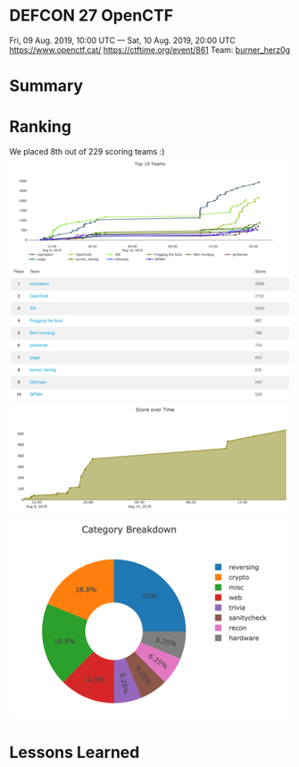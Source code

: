 # DEFCON 27 OpenCTF
Fri, 09 Aug. 2019, 10:00 UTC — Sat, 10 Aug. 2019, 20:00 UTC 
<https://www.openctf.cat/>
<https://ctftime.org/event/861>
Team: [burner_herz0g](https://ctftime.org/team/63292)

# Summary

# Ranking
We placed 8th out of 229 scoring teams :)
![](ranking.png)
![](progress.png)
![](breakdown.png)

# Lessons Learned


